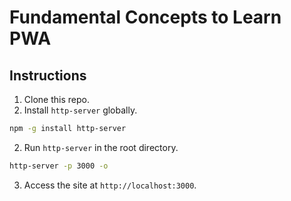 # Fundamental Concepts to Learn PWA

## Instructions

1. Clone this repo.
2. Install `http-server` globally.

```bash
npm -g install http-server
```

2. Run `http-server` in the root directory.

```bash
http-server -p 3000 -o
```

3. Access the site at `http://localhost:3000`.
